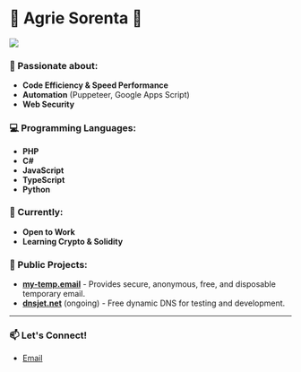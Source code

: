 # 🌟 Agrie Sorenta 🌟

![](https://user-images.githubusercontent.com/10498744/210012254-234538ff-d198-48aa-8964-37e6fd45d227.gif)

### 🚀 Passionate about:
- **Code Efficiency & Speed Performance**
- **Automation** (Puppeteer, Google Apps Script)
- **Web Security**

### 💻 Programming Languages:
- **PHP**
- **C#**
- **JavaScript**
- **TypeScript**
- **Python**

### 🌱 Currently:
- **Open to Work**
- **Learning Crypto & Solidity**

### 📂 Public Projects:
- [**my-temp.email**](https://my-temp.email) - Provides secure, anonymous, free, and disposable temporary email.
- [**dnsjet.net**](https://dnsjet.net) (ongoing) - Free dynamic DNS for testing and development.

---

### 📫 Let's Connect!
- [Email](mailto:hello@agrie.dev)
